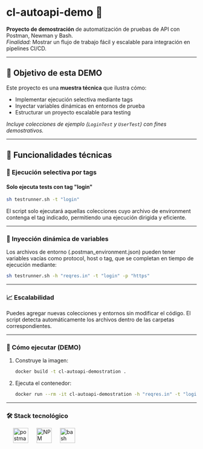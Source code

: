 # cl-autoapi-demo 🚀

**Proyecto de demostración** de automatización de pruebas de API con Postman, Newman y Bash.  
*Finalidad:* Mostrar un flujo de trabajo fácil y escalable para integración en pipelines CI/CD.

---

## 📌 Objetivo de esta DEMO

Este proyecto es una **muestra técnica** que ilustra cómo:

- Implementar ejecución selectiva mediante tags
- Inyectar variables dinámicas en entornos de prueba
- Estructurar un proyecto escalable para testing

*Incluye colecciones de ejemplo (`LoginTest` y `UserTest`) con fines demostrativos.*

---

## 🔧 Funcionalidades técnicas

### 🎯 Ejecución selectiva por tags
#### Solo ejecuta tests con tag "login"
```bash
sh testrunner.sh -t "login"
```


El script solo ejecutará aquellas colecciones cuyo archivo de environment contenga el tag indicado, permitiendo una ejecución dirigida y eficiente.

---

### 🔁 Inyección dinámica de variables
Los archivos de entorno (.postman_environment.json) pueden tener variables vacías como protocol, host o tag, que se completan en tiempo de ejecución mediante:
```bash
sh testrunner.sh -h "reqres.in" -t "login" -p "https"
```

---
### 📈 Escalabilidad

Puedes agregar nuevas colecciones y entornos sin modificar el código. El script detecta automáticamente los archivos dentro de las carpetas correspondientes.


---
### 🐳 Cómo ejecutar (DEMO)

1. Construye la imagen:
   ```sh
   docker build -t cl-autoapi-demostration .
   ```
2. Ejecuta el contenedor:
   ```sh
   docker run --rm -it cl-autoapi-demostration -h "reqres.in" -t "login" -p "https"
   ```

---

### 🛠️ Stack tecnológico
  &emsp;
  <img src="https://www.vectorlogo.zone/logos/getpostman/getpostman-icon.svg" alt="postman" width="40" height="40" title="Postman"/>
  &emsp;
  <img src="https://github.com/user-attachments/assets/5aee0b39-cd80-48c9-bbd6-c1e778e70c3d" width="40" height="40" title="NPM">
  &emsp;
  <img src="https://cdn.jsdelivr.net/gh/devicons/devicon/icons/bash/bash-original.svg" alt="bash" width="40" height="40" title="Bash"/>
  &emsp;
